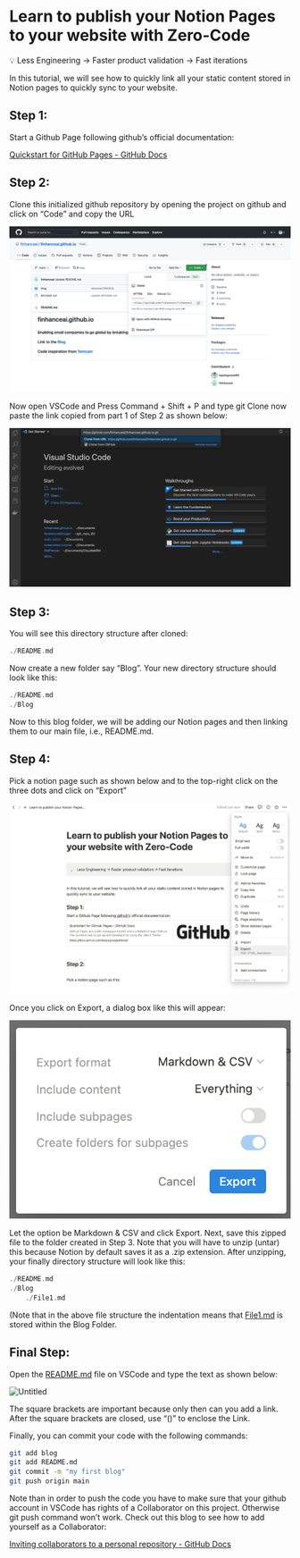# Learn to publish your Notion Pages to your website with Zero-Code

<aside>
💡 Less Engineering → Faster product validation → Fast iterations

</aside>

In this tutorial, we will see how to quickly link all your static content stored in Notion pages to quickly sync to your website. 

## Step 1:

Start a Github Page following github’s official documentation: 

[Quickstart for GitHub Pages - GitHub Docs](https://docs.github.com/en/pages/quickstart)

## Step 2:

Clone this initialized github repository by opening the project on github and click on “Code” and copy the URL

![Untitled](assets/gitclone.png)

[](../blog1/assets/gitclone.png)

Now open VSCode and Press Command + Shift + P and type git Clone now paste the link copied from part 1 of Step 2 as shown below:

![Untitled](assets/vscodeclone.png)

## Step 3:

You will see this directory structure after cloned:

```c
./README.md
```

Now create a new folder say “Blog”. Your new directory structure should look like this:

```c
./README.md
./Blog
```

Now to this blog folder, we will be adding our Notion pages and then linking them to our main file, i.e., README.md.

## Step 4:

Pick a notion page such as shown below and to the top-right click on the three dots and click on “Export”

![Untitled](assets/notion-export.png)

Once you click on Export, a dialog box like this will appear:

![Untitled](assets/notion-export-type.png)

Let the option be Markdown & CSV and click Export. Next, save this zipped file to the folder created in Step 3. Note that you will have to unzip (untar) this because Notion by default saves it as a .zip extension. After unzipping, your finally directory structure will look like this:

```c
./README.md
./Blog
	./File1.md
```

(Note that in the above file structure the indentation means that [File1.md](http://File1.md) is stored within the Blog Folder. 

## Final Step:

Open the [README.md](http://README.md) file on VSCode and type the text as shown below:

![Untitled](asset/vscodecommit.png)

The square brackets are important because only then can you add a link. After the square brackets are closed, use “()” to enclose the Link. 

Finally, you can commit your code with the following commands:

```bash
git add blog
git add README.md
git commit -m "my first blog"
git push origin main
```

Note than in order to push the code you have to make sure that your github account in VSCode has rights of a Collaborator on this project. Otherwise git push command won’t work. Check out this blog to see how to add yourself as a Collaborator: 

[Inviting collaborators to a personal repository - GitHub Docs](https://docs.github.com/en/account-and-profile/setting-up-and-managing-your-personal-account-on-github/managing-access-to-your-personal-repositories/inviting-collaborators-to-a-personal-repository)